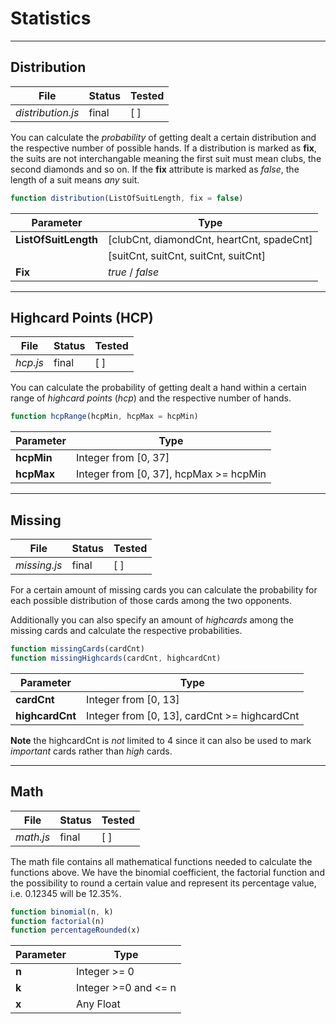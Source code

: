 # Statistics


---

## Distribution
| File | Status | Tested |
| ------ | ------ | ------ |
| *distribution.js* | final | [ ] |

You can calculate the *probability* of getting dealt a certain distribution and the respective number of possible hands.
If a distribution is marked as **fix**, the suits are not interchangable meaning the first suit must mean clubs, the second diamonds and so on.
If the **fix** attribute is marked as *false*, the length of a suit means *any* suit.

```javascript
function distribution(ListOfSuitLength, fix = false)
```

| Parameter | Type |
| ------ | ------ |
| **ListOfSuitLength** | [clubCnt, diamondCnt, heartCnt, spadeCnt] |
| | [suitCnt, suitCnt, suitCnt, suitCnt]
| **Fix** | *true* / *false* |

---

## Highcard Points (HCP)
| File | Status | Tested |
| ------ | ------ | ------ |
| *hcp.js* | final | [ ] |

You can calculate the probability of getting dealt a hand within a certain range of *highcard points* (*hcp*) and the respective number of hands.

```javascript
function hcpRange(hcpMin, hcpMax = hcpMin)
```

| Parameter | Type |
| ------ | ------ |
| **hcpMin** | Integer from [0, 37] |
| **hcpMax** | Integer from [0, 37], hcpMax >= hcpMin |

---

## Missing
| File | Status | Tested |
| ------ | ------ | ------ |
| *missing.js* | final | [ ] |

For a certain amount of missing cards you can calculate the probability for each possible distribution of those cards among the two opponents.

Additionally you can also specify an amount of *highcards* among the missing cards and calculate the respective probabilities.

```javascript
function missingCards(cardCnt)
function missingHighcards(cardCnt, highcardCnt)
```

| Parameter | Type |
| ------ | ------ |
| **cardCnt** | Integer from [0, 13] |
| **highcardCnt** | Integer from [0, 13], cardCnt >= highcardCnt |

**Note** the highcardCnt is *not* limited to 4 since it can also be used to mark *important* cards rather than *high* cards.

---

## Math
| File | Status | Tested |
| ------ | ------ | ------ |
| *math.js* | final | [ ] |

The math file contains all mathematical functions needed to calculate the functions above.
We have the binomial coefficient, the factorial function and the possibility to round a certain value and represent its percentage value, i.e. 0.12345 will be 12.35%.

```javascript
function binomial(n, k)
function factorial(n)
function percentageRounded(x)
```

| Parameter | Type |
| ------ | ------ |
| **n** | Integer >= 0 |
| **k** | Integer >=0 and <= n|
| **x** | Any Float |